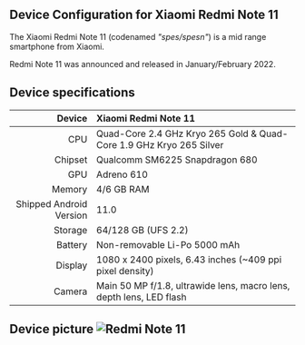 ## Device Configuration for Xiaomi Redmi Note 11

The Xiaomi Redmi Note 11 (codenamed _"spes/spesn"_) is a mid range smartphone from Xiaomi.

Redmi Note 11 was announced and released in January/February 2022.

## Device specifications

|                  Device | Xiaomi Redmi Note 11                                                |
| ----------------------: | :------------------------------------------------------------------ |
|                     CPU | Quad-Core 2.4 GHz Kryo 265 Gold & Quad-Core 1.9 GHz Kryo 265 Silver |
|                 Chipset | Qualcomm SM6225 Snapdragon 680                                      |
|                     GPU | Adreno 610                                                          |
|                  Memory | 4/6 GB RAM                                                          |
| Shipped Android Version | 11.0                                                                |
|                 Storage | 64/128 GB (UFS 2.2)                                                 |
|                 Battery | Non-removable Li-Po 5000 mAh                                        |
|                 Display | 1080 x 2400 pixels, 6.43 inches (~409 ppi pixel density)            |
|                  Camera | Main 50 MP f/1.8, ultrawide lens, macro lens, depth lens, LED flash |

## Device picture ![Redmi Note 11](https://i.imgur.com/WfbCmGR.png "Redmi Note 11")
